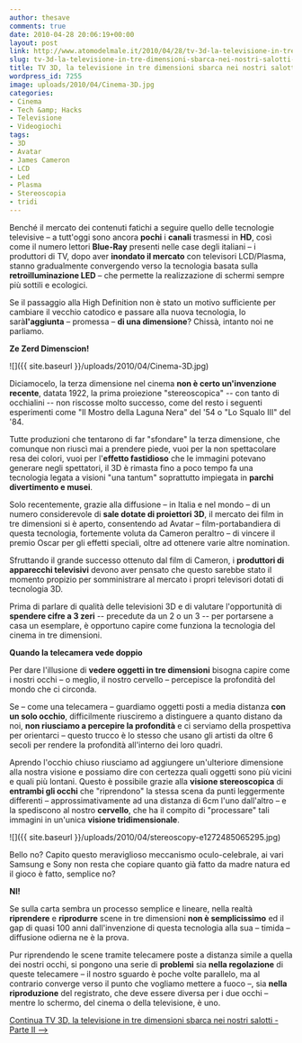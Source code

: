 ```yaml
---
author: thesave
comments: true
date: 2010-04-28 20:06:19+00:00
layout: post
link: http://www.atomodelmale.it/2010/04/28/tv-3d-la-televisione-in-tre-dimensioni-sbarca-nei-nostri-salotti-parte-i/
slug: tv-3d-la-televisione-in-tre-dimensioni-sbarca-nei-nostri-salotti-parte-i
title: TV 3D, la televisione in tre dimensioni sbarca nei nostri salotti - Parte I
wordpress_id: 7255
image: uploads/2010/04/Cinema-3D.jpg
categories:
- Cinema
- Tech &amp; Hacks
- Televisione
- Videogiochi
tags:
- 3D
- Avatar
- James Cameron
- LCD
- Led
- Plasma
- Stereoscopia
- tridi
---
```


Benché il mercato dei contenuti fatichi a seguire quello delle tecnologie televisive – a tutt'oggi sono ancora **pochi** i **canali** trasmessi in **HD**, così come il numero lettori **Blue-Ray** presenti nelle case degli italiani – i produttori di TV, dopo aver **inondato il mercato** con televisori LCD/Plasma, stanno gradualmente convergendo verso la tecnologia basata sulla **retroilluminazione LED** – che permette la realizzazione di schermi sempre più sottili e ecologici.

Se il passaggio alla High Definition non è stato un motivo sufficiente per cambiare il vecchio catodico e passare alla nuova tecnologia, lo sarà**l'aggiunta** – promessa – **di una dimensione**? Chissà, intanto noi ne parliamo.

**Ze Zerd Dimenscion!**

![]({{ site.baseurl }}/uploads/2010/04/Cinema-3D.jpg)

Diciamocelo, la terza dimensione nel cinema **non è certo un'invenzione recente**, datata 1922, la prima proiezione "stereoscopica" -- con tanto di occhialini -- non riscosse molto successo, come del resto i seguenti esperimenti come "Il Mostro della Laguna Nera" del '54 o "Lo Squalo III" del '84.

Tutte produzioni che tentarono di far "sfondare" la terza dimensione, che comunque non riuscì mai a prendere piede, vuoi per la non spettacolare resa dei colori, vuoi per l'**effetto fastidioso** che le immagini potevano generare negli spettatori, il 3D è rimasta fino a poco tempo fa una tecnologia legata a visioni "una tantum" soprattutto impiegata in **parchi divertimento e musei**.

Solo recentemente, grazie alla diffusione – in Italia e nel mondo – di un numero considerevole di **sale dotate di proiettori 3D**, il mercato dei film in tre dimensioni si è aperto, consentendo ad Avatar – film-portabandiera di questa tecnologia, fortemente voluta da Cameron peraltro – di vincere il premio Oscar per gli effetti speciali, oltre ad ottenere varie altre nomination.

Sfruttando il grande successo ottenuto dal film di Cameron, i **produttori di apparecchi televisivi** devono aver pensato che questo sarebbe stato il momento propizio per somministrare al mercato i propri televisori dotati di tecnologia 3D.

Prima di parlare di qualità delle televisioni 3D e di valutare l'opportunità di **spendere cifre a 3 zeri** -- precedute da un 2 o un 3 -- per portarsene a casa un esemplare, è opportuno capire come funziona la tecnologia del cinema in tre dimensioni.

**Quando la telecamera vede doppio**

Per dare l'illusione di **vedere oggetti in tre dimensioni** bisogna capire come i nostri occhi – o meglio, il nostro cervello – percepisce la profondità del mondo che ci circonda.

Se – come una telecamera – guardiamo oggetti posti a media distanza **con un solo occhio**, difficilmente riusciremo a distinguere a quanto distano da noi, **non riusciamo a percepire la profondità** e ci serviamo della prospettiva per orientarci – questo trucco è lo stesso che usano gli artisti da oltre 6 secoli per rendere la profondità all'interno dei loro quadri.

Aprendo l'occhio chiuso riusciamo ad aggiungere un'ulteriore dimensione alla nostra visione e possiamo dire con certezza quali oggetti sono più vicini e quali più lontani. Questo è possibile grazie alla **visione stereoscopica** di **entrambi gli occhi** che "riprendono" la stessa scena da punti leggermente differenti – approssimativamente ad una distanza di 6cm l'uno dall'altro – e la spediscono al nostro **cervello**, che ha il compito di "processare" tali immagini in un'unica **visione tridimensionale**.

![]({{ site.baseurl }}/uploads/2010/04/stereoscopy-e1272485065295.jpg)

Bello no? Capito questo meraviglioso meccanismo oculo-celebrale, ai vari Samsung e Sony non resta che copiare quanto già fatto da madre natura ed il gioco è fatto, semplice no?

**NI!**

Se sulla carta sembra un processo semplice e lineare, nella realtà **riprendere** e **riprodurre** scene in tre dimensioni **non è semplicissimo** ed il gap di quasi 100 anni dall'invenzione di questa tecnologia alla sua – timida – diffusione odierna ne è la prova.

Pur riprendendo le scene tramite telecamere poste a distanza simile a quella dei nostri occhi, si pongono una serie di **problemi** sia **nella regolazione** di queste telecamere – il nostro sguardo è poche volte parallelo, ma al contrario converge verso il punto che vogliamo mettere a fuoco –, sia **nella riproduzione** del registrato, che deve essere diversa per i due occhi – mentre lo schermo, del cinema o della televisione, è uno.

[Continua TV 3D, la televisione in tre dimensioni sbarca nei nostri salotti - Parte II -->](/2010/04/28/tv-3d-la-televisione-in-tre-dimensioni-sbarca-nei-nostri-salotti-parte-ii.html)

